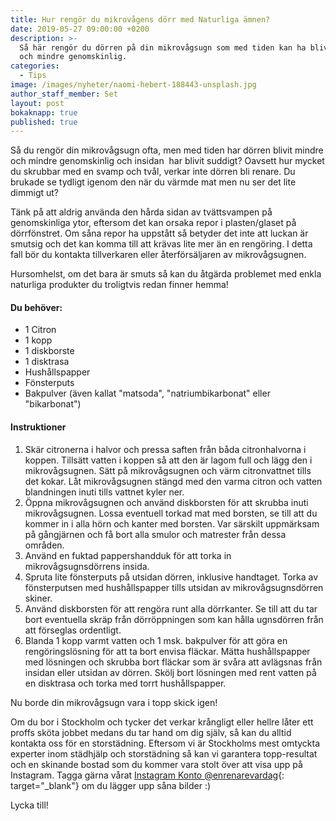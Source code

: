 ```yaml
---
title: Hur rengör du mikrovågens dörr med Naturliga ämnen?
date: 2019-05-27 09:00:00 +0200
description: >-
  Så här rengör du dörren på din mikrovågsugn som med tiden kan ha blivit mindre
  och mindre genomskinlig.
categories:
  - Tips
image: /images/nyheter/naomi-hebert-188443-unsplash.jpg
author_staff_member: Set
layout: post
bokaknapp: true
published: true
---
```


S&aring; du reng&ouml;r din mikrov&aring;gsugn ofta, men med tiden har d&ouml;rren blivit mindre och mindre genomskinlig och insidan&nbsp; har blivit suddigt? Oavsett hur mycket du skrubbar med en svamp och tv&aring;l, verkar inte d&ouml;rren bli renare. Du brukade se tydligt igenom den n&auml;r du v&auml;rmde mat men nu ser det lite dimmigt ut?

T&auml;nk p&aring; att aldrig anv&auml;nda den h&aring;rda sidan av tv&auml;ttsvampen p&aring; genomskinliga ytor, eftersom det kan orsaka repor i plasten/glaset p&aring; d&ouml;rrf&ouml;nstret. Om s&aring;na repor ha uppst&aring;tt s&aring; betyder det inte att luckan &auml;r smutsig och det kan komma till att kr&auml;vas lite mer &auml;n en reng&ouml;ring. I detta fall b&ouml;r du kontakta tillverkaren eller &aring;terf&ouml;rs&auml;ljaren av mikrov&aring;gsugnen.

Hursomhelst, om det bara &auml;r smuts s&aring; kan du &aring;tg&auml;rda problemet med enkla naturliga produkter du troligtvis redan finner hemma\!

#### Du beh&ouml;ver:

* 1 Citron
* 1 kopp
* 1 diskborste
* 1 disktrasa
* Hush&aring;llspapper
* F&ouml;nsterputs
* Bakpulver (&auml;ven kallat "matsoda", "natriumbikarbonat" eller "bikarbonat")

#### Instruktioner

1. Sk&auml;r citronerna i halvor och pressa saften fr&aring;n b&aring;da citronhalvorna i koppen. Tills&auml;tt vatten i koppen s&aring; att den &auml;r lagom full och l&auml;gg den i mikrov&aring;gsugnen. S&auml;tt p&aring; mikrov&aring;gsugnen och v&auml;rm citronvattnet tills det kokar. L&aring;t mikrov&aring;gsugnen st&auml;ngd med den varma citron och vatten blandningen inuti tills vattnet kyler ner.&nbsp;
2. &Ouml;ppna mikrov&aring;gsugnen och anv&auml;nd diskborsten f&ouml;r att skrubba inuti mikrov&aring;gsugnen. Lossa eventuell torkad mat med borsten, se till att du kommer in i alla h&ouml;rn och kanter med borsten. Var s&auml;rskilt uppm&auml;rksam p&aring; g&aring;ngj&auml;rnen och f&aring; bort alla smulor och matrester fr&aring;n dessa omr&aring;den.
3. Anv&auml;nd en fuktad pappershandduk f&ouml;r att torka in mikrov&aring;gsugnsd&ouml;rrens insida.
4. Spruta lite f&ouml;nsterputs p&aring; utsidan d&ouml;rren, inklusive handtaget. Torka av f&ouml;nsterputsen med hush&aring;llspapper tills utsidan av mikrov&aring;gsugnsd&ouml;rren skiner.
5. Anv&auml;nd diskborsten f&ouml;r att reng&ouml;ra runt alla d&ouml;rrkanter. Se till att du tar bort eventuella skr&auml;p fr&aring;n d&ouml;rr&ouml;ppningen som kan h&aring;lla ugnsd&ouml;rren fr&aring;n att f&ouml;rseglas ordentligt.
6. Blanda 1 kopp varmt vatten och 1 msk. bakpulver f&ouml;r att g&ouml;ra en reng&ouml;ringsl&ouml;sning f&ouml;r att ta bort envisa fl&auml;ckar. M&auml;tta hush&aring;llspapper med l&ouml;sningen och skrubba bort fl&auml;ckar som &auml;r sv&aring;ra att avl&auml;gsnas fr&aring;n insidan eller utsidan av d&ouml;rren. Sk&ouml;lj bort l&ouml;sningen med rent vatten p&aring; en disktrasa och torka med torrt hush&aring;llspapper.

Nu borde din mikrov&aring;gsugn vara i topp skick igen\!

Om du bor i Stockholm och tycker det verkar kr&aring;ngligt eller hellre l&aring;ter ett proffs sk&ouml;ta jobbet medans du tar hand om dig sj&auml;lv, s&aring; kan du alltid kontakta oss f&ouml;r en storst&auml;dning. Eftersom vi &auml;r Stockholms mest omtyckta experter inom st&auml;dhj&auml;lp och storst&auml;dning s&aring; kan vi garantera topp-resultat och en skinande bostad som du kommer vara stolt &ouml;ver att visa upp p&aring; Instagram. Tagga g&auml;rna v&aring;rat [Instagram Konto @enrenarevardag](https://www.instagram.com/enrenarevardag/){: target="_blank"} om du l&auml;gger upp s&aring;na bilder :)

Lycka till\!